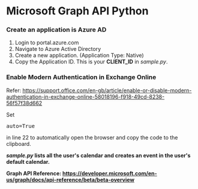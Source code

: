 # Microsoft Graph API Python

### Create an application is Azure AD

1. Login to portal.azure.com
2. Navigate to Azure Active Directory
3. Create a new application. (Application Type: Native)
4. Copy the Application ID. This is your <strong>CLIENT_ID</strong> in <em>sample.py</em>.

### Enable Modern Authentication in Exchange Online

Refer: <https://support.office.com/en-gb/article/enable-or-disable-modern-authentication-in-exchange-online-58018196-f918-49cd-8238-56f57f38d662>

Set 

<pre>auto=True</pre> 
in line 22 to automatically open the browser and copy the code to the clipboard.

<strong><em>sample.py</em> lists all the user's calendar and creates an event in the user's default calendar.<strong>
  
Graph API Reference: <https://developer.microsoft.com/en-us/graph/docs/api-reference/beta/beta-overview>
